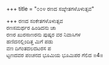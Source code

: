 +++
title = "೦೦೪ ರಣದ ಸಙ್ಕೇತಗಳೊಳುತ್ಸವ"

+++
ರಣದ ಸಂಕೇತಗಳೊಳುತ್ಸವ  
ರಣಸಮರ್ಥರ ಹಿಂಡಿದನು ಚಾ  
ರಣರ ಖುರಸಾಣರನು ಪುಷ್ಕರ ವರ ನಿವಾಸಿಗಳ  
ಹಣಿದನಲ್ಲಿಂದಿತ್ತ ಮಿಗೆ ಪಡು  
ವಣ ದಿಗಂತದಲದಟರಸ ಪ  
ಟ್ಟಣದವರ ಪಂಚನದ ಭೂಮಿಯ ಭೂಮಿಪರ ಗೆಲಿದ     ॥4॥